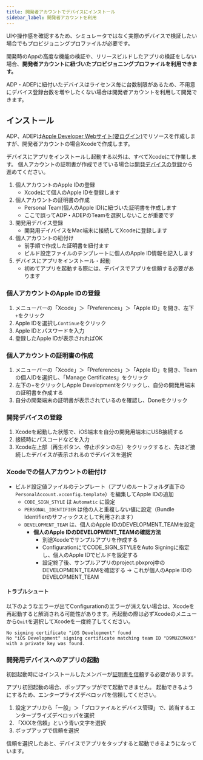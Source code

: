 ```yaml
---
title: 開発者アカウントでデバイスにインストール
sidebar_label: 開発者アカウントを利用
---
```


UIや操作感を確認するため、シミュレータではなく実際のデバイスで検証したい場合でもプロビジョニングプロファイルが必要です。

開発時のAppの高度な機能の検証や、リリースビルドしたアプリの検証をしない場合、**開発者アカウントに紐づいたプロビジョニングプロファイルを利用できます。**

ADP・ADEPに紐付いたデバイスはライセンス毎に台数制限があるため、不用意にデバイス登録台数を増やしたくない場合は開発者アカウントを利用して開発できます。

## インストール

ADP、ADEPは[Apple Developer Webサイト(要ログイン)](https://developer.apple.com/account/)でリソースを作成しますが、開発者アカウントの場合Xcodeで作成します。

デバイスにアプリをインストールし起動する以外は、すべてXcodeにて作業します。
個人アカウントの証明書が作成できている場合は[開発デバイスの登録](#開発デバイスの登録)から進めてください。

  1. 個人アカウントのApple IDの登録
     - Xcodeにて個人のApple IDを登録します
  1. 個人アカウントの証明書の作成
     - Personal Team(個人のApple ID)に紐づいた証明書を作成します
     - ここで誤ってADP・ADEPのTeamを選択しないことが重要です
  1. 開発用デバイス登録
     - 開発用デイバイスをMac端末に接続してXcodeに登録します
  1. 個人アカウントの紐付け
     - 前手順で作成した証明書を紐付ます
     - ビルド設定ファイルのテンプレートに個人のApple ID情報を記入します
  1. デバイスにアプリをインストール・起動
     - 初めてアプリを起動する際には、デバイスでアプリを信頼する必要があります

### 個人アカウントのApple IDの登録

1. メニューバーの「Xcode」＞「Preferences」＞「Apple ID」を開き、左下`+`をクリック
1. Apple IDを選択し`Continue`をクリック
1. Apple IDとパスワードを入力
1. 登録したApple IDが表示されればOK

### 個人アカウントの証明書の作成

1. メニューバーの「Xcode」＞「Preferences」＞「Apple ID」を開き、Teamの個人IDを選択し、「Manage Certificates」をクリック
1. 左下の+をクリックしApple Developmentをクリックし、自分の開発用端末の証明書を作成する
1. 自分の開発端末の証明書が表示されているのを確認し、Doneをクリック

### 開発デバイスの登録

1. Xcodeを起動した状態で、iOS端末を自分の開発用端末にUSB接続する
1. 接続時にパスコードなどを入力
1. Xcode左上部（再生ボタン、停止ボタンの左）をクリックすると、先ほど接続したデバイスが表示されるのでデバイスを選択

### Xcodeでの個人アカウントの紐付け

- ビルド設定値ファイルのテンプレート（アプリのルートフォルダ直下の`PersonalAccount.xcconfig.template`）を編集してApple IDの追加
  - `CODE_SIGN_STYLE` は `Automatic` に設定
  - `PERSONAL_IDENTIFIER` は他の人と重複しない値に設定（Bundle Identifierのサフィックスとして利用されます）
  - `DEVELOPMENT_TEAM` は、個人のApple IDのDEVELOPMENT_TEAMを設定
    - **個人のApple IDのDEVELOPMENT_TEAMの確認方法**  
      - 別途Xcodeでサンプルアプリを作成する
      - ConfigurationにてCODE_SIGN_STYLEをAuto Signingに指定し、個人のApple IDでビルドを設定する
      - 設定終了後、サンプルアプリのproject.pbxproj中のDEVELOPMENT_TEAMを確認する → これが個人のApple IDのDEVELOPMENT_TEAM

#### トラブルシュート

以下のようなエラーが出てConfigurationのエラーが消えない場合は、Xcodeを再起動すると解消される可能性があります。再起動の際は必ずXcodeのメニューから`Quit`を選択してXcodeを一度終了してください。

```console
No signing certificate "iOS Development" found
No "iOS Development" signing certificate matching team ID "D9MUZCM4X6" with a private key was found.
```

### 開発用デバイスへのアプリの起動

初回起動時にはインストールしたメンバーが[証明書を信頼](https://help.apple.com/xcode/mac/current/#/dev96a12fb84)する必要があります。

アプリ初回起動の場合、ポップアップがでて起動できません。
起動できるようにするため、エンタープライズデベロッパを信頼してください。

  1. 設定アプリから「一般」＞「プロファイルとデバイス管理」で、該当するエンタープライズデベロッパを選択
  1. 「XXXを信頼」という青い文字を選択
  1. ポップアップで信頼を選択

信頼を選択したあと、デバイスでアプリをタップすると起動できるようになっています。
